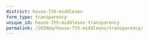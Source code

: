 ```yaml
---
district: house-7th-middlesex
form_type: transparency
unique_id: house-7th-middlesex-transparency
permalink: /2020bq/house-7th-middlesex/transparency/
---
```

